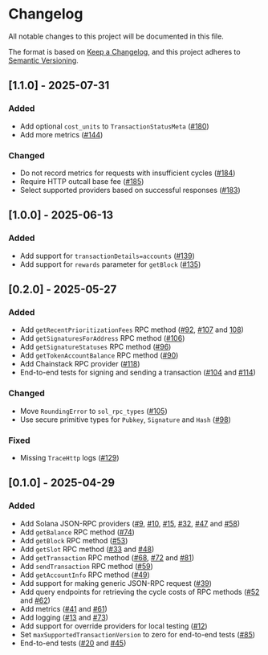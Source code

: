 # Changelog

All notable changes to this project will be documented in this file.

The format is based on [Keep a Changelog](https://keepachangelog.com/en/1.1.0/),
and this project adheres to [Semantic Versioning](https://semver.org/spec/v2.0.0.html).

## [1.1.0] - 2025-07-31

### Added

- Add optional `cost_units` to `TransactionStatusMeta` ([#180](https://github.com/dfinity/sol-rpc-canister/pull/180))
- Add more metrics ([#144](https://github.com/dfinity/sol-rpc-canister/pull/144))

### Changed

- Do not record metrics for requests with insufficient cycles ([#184](https://github.com/dfinity/sol-rpc-canister/pull/184))
- Require HTTP outcall base fee ([#185](https://github.com/dfinity/sol-rpc-canister/pull/185))
- Select supported providers based on successful responses ([#183](https://github.com/dfinity/sol-rpc-canister/pull/183))

## [1.0.0] - 2025-06-13

### Added

- Add support for `transactionDetails=accounts` ([#139](https://github.com/dfinity/sol-rpc-canister/pull/139))
- Add support for `rewards` parameter for `getBlock` ([#135](https://github.com/dfinity/sol-rpc-canister/pull/135))

## [0.2.0] - 2025-05-27

### Added

- Add `getRecentPrioritizationFees` RPC method ([#92](https://github.com/dfinity/sol-rpc-canister/pull/92), [#107](https://github.com/dfinity/sol-rpc-canister/pull/107) and [108](https://github.com/dfinity/sol-rpc-canister/pull/108))
- Add `getSignaturesForAddress` RPC method ([#106](https://github.com/dfinity/sol-rpc-canister/pull/106))
- Add `getSignatureStatuses` RPC method ([#96](https://github.com/dfinity/sol-rpc-canister/pull/96))
- Add `getTokenAccountBalance` RPC method ([#90](https://github.com/dfinity/sol-rpc-canister/pull/90))
- Add Chainstack RPC provider ([#118](https://github.com/dfinity/sol-rpc-canister/pull/118))
- End-to-end tests for signing and sending a transaction ([#104](https://github.com/dfinity/sol-rpc-canister/pull/104) and [#114](https://github.com/dfinity/sol-rpc-canister/pull/114))

### Changed

- Move `RoundingError` to `sol_rpc_types` ([#105](https://github.com/dfinity/sol-rpc-canister/pull/105))
- Use secure primitive types for `Pubkey`, `Signature` and `Hash` ([#98](https://github.com/dfinity/sol-rpc-canister/pull/98))

### Fixed

- Missing `TraceHttp` logs ([#129](https://github.com/dfinity/sol-rpc-canister/pull/129))

## [0.1.0] - 2025-04-29

### Added

- Add Solana JSON-RPC providers ([#9](https://github.com/dfinity/sol-rpc-canister/pull/9), [#10](https://github.com/dfinity/sol-rpc-canister/pull/10), [#15](https://github.com/dfinity/sol-rpc-canister/pull/15), [#32](https://github.com/dfinity/sol-rpc-canister/pull/32), [#47](https://github.com/dfinity/sol-rpc-canister/pull/47) and [#58](https://github.com/dfinity/sol-rpc-canister/pull/58))
- Add `getBalance` RPC method ([#74](https://github.com/dfinity/sol-rpc-canister/pull/74))
- Add `getBlock` RPC method ([#53](https://github.com/dfinity/sol-rpc-canister/pull/53))
- Add `getSlot` RPC method ([#33](https://github.com/dfinity/sol-rpc-canister/pull/33) and [#48](https://github.com/dfinity/sol-rpc-canister/pull/48))
- Add `getTransaction` RPC method ([#68](https://github.com/dfinity/sol-rpc-canister/pull/68), [#72](https://github.com/dfinity/sol-rpc-canister/pull/72) and [#81](https://github.com/dfinity/sol-rpc-canister/pull/81))
- Add `sendTransaction` RPC method ([#59](https://github.com/dfinity/sol-rpc-canister/pull/59))
- Add `getAccountInfo` RPC method ([#49](https://github.com/dfinity/sol-rpc-canister/pull/49))
- Add support for making generic JSON-RPC request ([#39](https://github.com/dfinity/sol-rpc-canister/pull/39))
- Add query endpoints for retrieving the cycle costs of RPC methods ([#52](https://github.com/dfinity/sol-rpc-canister/pull/52) and [#62](https://github.com/dfinity/sol-rpc-canister/pull/62))
- Add metrics ([#41](https://github.com/dfinity/sol-rpc-canister/pull/41) and [#61](https://github.com/dfinity/sol-rpc-canister/pull/61))
- Add logging ([#13](https://github.com/dfinity/sol-rpc-canister/pull/13) and [#73](https://github.com/dfinity/sol-rpc-canister/pull/73))
- Add support for override providers for local testing ([#12](https://github.com/dfinity/sol-rpc-canister/pull/12))
- Set `maxSupportedTransactionVersion` to zero for end-to-end tests ([#85](https://github.com/dfinity/sol-rpc-canister/pull/85))
- End-to-end tests ([#20](https://github.com/dfinity/sol-rpc-canister/pull/20) and [#45](https://github.com/dfinity/sol-rpc-canister/pull/45))
